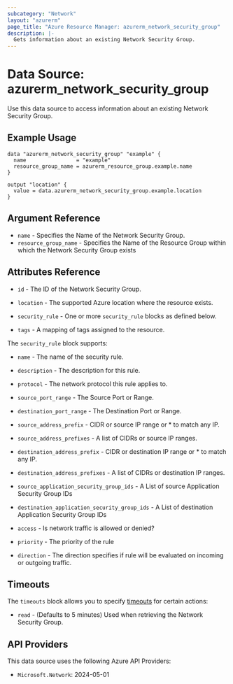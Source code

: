 ```yaml
---
subcategory: "Network"
layout: "azurerm"
page_title: "Azure Resource Manager: azurerm_network_security_group"
description: |-
  Gets information about an existing Network Security Group.
---
```


# Data Source: azurerm_network_security_group

Use this data source to access information about an existing Network Security Group.

## Example Usage

```hcl
data "azurerm_network_security_group" "example" {
  name                = "example"
  resource_group_name = azurerm_resource_group.example.name
}

output "location" {
  value = data.azurerm_network_security_group.example.location
}
```

## Argument Reference

* `name` - Specifies the Name of the Network Security Group.
* `resource_group_name` - Specifies the Name of the Resource Group within which the Network Security Group exists

## Attributes Reference

* `id` - The ID of the Network Security Group.

* `location` - The supported Azure location where the resource exists.

* `security_rule` - One or more `security_rule` blocks as defined below.

* `tags` - A mapping of tags assigned to the resource.

The `security_rule` block supports:

* `name` - The name of the security rule.

* `description` - The description for this rule.

* `protocol` - The network protocol this rule applies to.

* `source_port_range` - The Source Port or Range.

* `destination_port_range` - The Destination Port or Range.

* `source_address_prefix` - CIDR or source IP range or * to match any IP.

* `source_address_prefixes` - A list of CIDRs or source IP ranges.

* `destination_address_prefix` - CIDR or destination IP range or * to match any IP.

* `destination_address_prefixes` - A list of CIDRs or destination IP ranges.

* `source_application_security_group_ids` - A List of source Application Security Group IDs

* `destination_application_security_group_ids` - A List of destination Application Security Group IDs

* `access` - Is network traffic is allowed or denied?

* `priority` - The priority of the rule

* `direction` - The direction specifies if rule will be evaluated on incoming or outgoing traffic.

## Timeouts

The `timeouts` block allows you to specify [timeouts](https://www.terraform.io/language/resources/syntax#operation-timeouts) for certain actions:

* `read` - (Defaults to 5 minutes) Used when retrieving the Network Security Group.

## API Providers
<!-- This section is generated, changes will be overwritten -->
This data source uses the following Azure API Providers:

* `Microsoft.Network`: 2024-05-01
